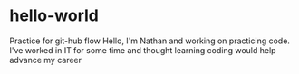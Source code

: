 # hello-world
Practice for git-hub flow
Hello, I'm Nathan and working on practicing code. I've worked in IT for some time and thought learning coding would help advance my career
